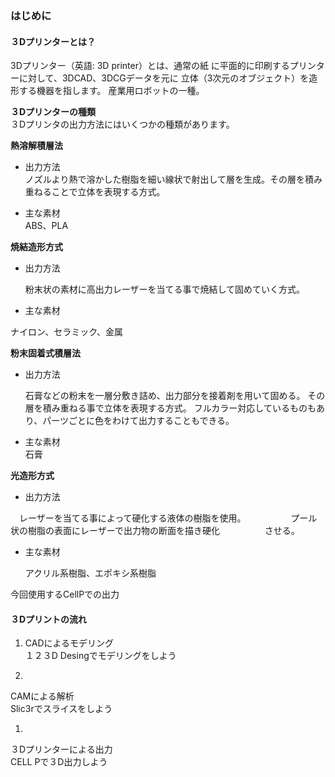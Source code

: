 ### はじめに

#### ３Dプリンターとは？

3Dプリンター（英語: 3D printer）とは、通常の紙
に平面的に印刷するプリンターに対して、3DCAD、3DCGデータを元に
立体（3次元のオブジェクト）を造形する機器を指します。
 産業用ロボットの一種。 


**３Dプリンターの種類**
<br>３Dプリンタの出力方法にはいくつかの種類があります。

**熱溶解積層法**
* 出力方法</br>
  ノズルより熱で溶かした樹脂を細い線状で射出して層を生成。その層を積み重ねることで立体を表現する方式。

* 主な素材
  </br>ABS、PLA

**焼結造形方式**
* 出力方法

  粉末状の素材に高出力レーザーを当てる事で焼結して固めていく方式。
* 主な素材

 ナイロン、セラミック、金属

**粉末固着式積層法**
* 出力方法

  石膏などの粉末を一層分敷き詰め、出力部分を接着剤を用いて固める。
  その層を積み重ねる事で立体を表現する方式。
  フルカラー対応しているものもあり、パーツごとに色をわけて出力することもできる。

* 主な素材
  </br>石膏

**光造形方式**
* 出力方法

　レーザーを当てる事によって硬化する液体の樹脂を使用。
　
　
　
　プール状の樹脂の表面にレーザーで出力物の断面を描き硬化
　
　
　
　させる。

* 主な素材

  アクリル系樹脂、エポキシ系樹脂



今回使用するCellPでの出力




#### ３Dプリントの流れ


1. CADによるモデリング<br>
   １２３D Desingでモデリングをしよう

1. 
CAMによる解析<br>
Slic3rでスライスをしよう

1. 
３Dプリンターによる出力<br>
CELL Pで３D出力しよう
